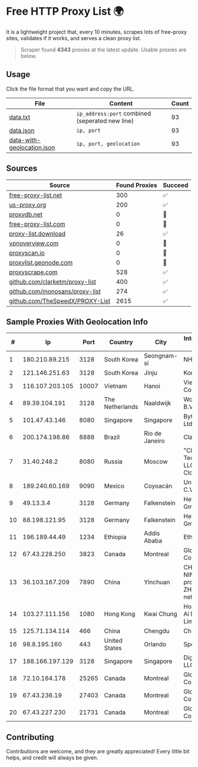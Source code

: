 
# Free HTTP Proxy List 🌍

It is a lightweight project that, every 10 minutes, scrapes lots of free-proxy sites, validates if it works, and serves a clean proxy list.


> Scraper found **4343** proxies at the latest update. Usable proxies are below.

## Usage

Click the file format that you want and copy the URL.


|File|Content|Count|
|----|-------|-----|
|[data.txt](https://raw.githubusercontent.com/themiralay/Proxy-List-World/master/data.txt)|`ip_address:port` combined (seperated new line)|93|
|[data.json](https://raw.githubusercontent.com/themiralay/Proxy-List-World/master/data.json)|`ip, port`|93|
|[data-with-geolocation.json](https://raw.githubusercontent.com/themiralay/Proxy-List-World/master/data-with-geolocation.json)|`ip, port, geolocation`|93|

## Sources

|Source|Found Proxies|Succeed|
|------|-------------|-------|
|[free-proxy-list.net](https://free-proxy-list.net)|300|✅|
|[us-proxy.org](https://www.us-proxy.org)|200|✅|
|[proxydb.net](http://proxydb.net)|0|🚫|
|[free-proxy-list.com](https://free-proxy-list.com/?page=&port=&type%5B%5D=http&type%5B%5D=https&up_time=0&search=Search)|0|🚫|
|[proxy-list.download](https://www.proxy-list.download/HTTP)|26|✅|
|[vpnoverview.com](https://vpnoverview.com/privacy/anonymous-browsing/free-proxy-servers)|0|🚫|
|[proxyscan.io](https://www.proxyscan.io)|0|🚫|
|[proxylist.geonode.com](https://proxylist.geonode.com/api/proxy-list?limit=300&page=1&sort_by=lastChecked&sort_type=desc&protocols=http,https)|0|🚫|
|[proxyscrape.com](https://api.proxyscrape.com/v2/?request=displayproxies&protocol=http&timeout=10000&country=all&ssl=all&anonymity=all)|528|✅|
|[github.com/clarketm/proxy-list](https://raw.githubusercontent.com/clarketm/proxy-list/master/proxy-list-raw.txt)|400|✅|
|[github.com/monosans/proxy-list](https://raw.githubusercontent.com/monosans/proxy-list/main/proxies/http.txt)|274|✅|
|[github.com/TheSpeedX/PROXY-List](https://raw.githubusercontent.com/TheSpeedX/PROXY-List/master/http.txt)|2615|✅|


## Sample Proxies With Geolocation Info

|#|Ip|Port|Country|City|Internet Service Provider|
|-|--|----|-------|----|-------------------------|
|1|180.210.89.215|3128|South Korea|Seongnam-si|NHNCLOUD|
|2|121.146.251.63|3128|South Korea|Jinju|Korea Telecom|
|3|116.107.203.105|10007|Vietnam|Hanoi|Viettel Corporation|
|4|89.39.104.191|3128|The Netherlands|Naaldwijk|WorldStream B.V.|
|5|101.47.43.146|8080|Singapore|Singapore|Byteplus Pte. Ltd.|
|6|200.174.198.86|8888|Brazil|Rio de Janeiro|Claro S.A|
|7|31.40.248.2|8080|Russia|Moscow|"Cloud Technologies" LLC trading as Cloud.ru|
|8|189.240.60.169|9090|Mexico|Coyoacán|Uninet S.A. de C.V.|
|9|49.13.3.4|3128|Germany|Falkenstein|Hetzner Online GmbH|
|10|88.198.121.95|3128|Germany|Falkenstein|Hetzner Online GmbH|
|11|196.189.44.49|1234|Ethiopia|Addis Ababa|Ethiotelecom|
|12|67.43.228.250|3823|Canada|Montreal|GloboTech Communications|
|13|36.103.167.209|7890|China|Yinchuan|CHINANET NINGXIA province ZHONGWEI IDC network|
|14|103.27.111.156|1080|Hong Kong|Kwai Chung|Hong Kong San Ai Net Int'l Limited|
|15|125.71.134.114|466|China|Chengdu|Chinanet|
|16|98.8.195.160|443|United States|Orlando|Spectrum|
|17|188.166.197.129|3128|Singapore|Singapore|DigitalOcean, LLC|
|18|72.10.164.178|25265|Canada|Montreal|GloboTech Communications|
|19|67.43.236.19|27403|Canada|Montreal|GloboTech Communications|
|20|67.43.227.230|21731|Canada|Montreal|GloboTech Communications|



## Contributing

Contributions are welcome, and they are greatly appreciated! Every
little bit helps, and credit will always be given.

